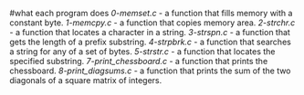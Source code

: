 #what each program does
*0-memset.c* - a function that fills memory with a constant byte.
*1-memcpy.c* - a function that copies memory area.
*2-strchr.c* - a function that locates a character in a string.
*3-strspn.c* - a function that gets the length of a prefix substring.
*4-strpbrk.c* - a  function that searches a string for any of a set of bytes.
*5-strstr.c* - a function that locates the specified substring.
*7-print_chessboard.c* - a function that prints the chessboard.
*8-print_diagsums.c* - a function that prints the sum of the two diagonals of a square matrix of integers.
